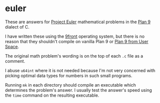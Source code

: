 # euler

These are answers for [Project Euler](https://projecteuler.net/) mathematical problems in the [Plan 9](https://en.wikipedia.org/wiki/Plan_9_from_Bell_Labs) dialect of C.

I have written these using the [9front](http://9front.org/) operating system, but there is no reason that they shouldn't compile on vanilla Plan 9 or [Plan 9 from User Space](https://9fans.github.io/plan9port/).

The original math problem's wording is on the top of each `.c` file as a comment.

I abuse `u64int` where it is not needed because I'm not very concerned with picking optimal data types for numbers in such small programs.

Running `mk` in each directory should compile an executable which determines the problem's answer. I usually test the answer's speed using the `time` command on the resulting executable.
